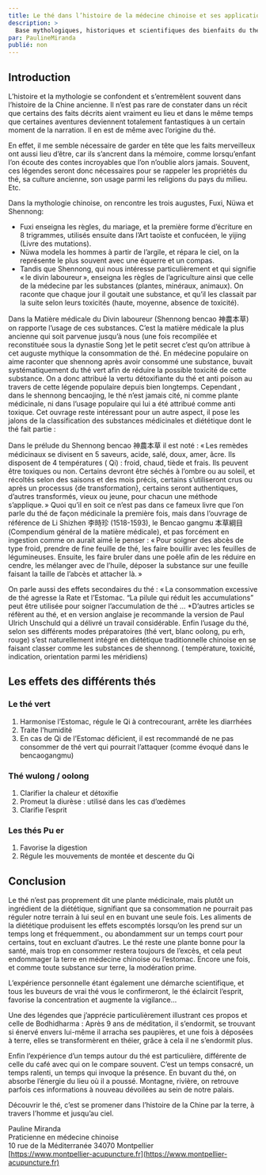 ```yaml
---
title: Le thé dans l’histoire de la médecine chinoise et ses applications
description: >
  Base mythologiques, historiques et scientifiques des bienfaits du thé dans la culture chinoise
par: PaulineMiranda
publié: non
---
```


## Introduction

L’histoire et la mythologie se confondent et s’entremêlent souvent dans l’histoire de la Chine ancienne. Il n’est pas rare de constater dans un récit que certains des faits décrits aient vraiment eu lieu et dans le même temps que certaines aventures deviennent totalement fantastiques à un certain moment de la narration. Il en est de même avec l’origine du thé.

En effet, il me semble nécessaire de garder en tête que les faits merveilleux ont aussi lieu d’être, car ils s’ancrent dans la mémoire, comme lorsqu’enfant l’on écoute des contes incroyables que l’on n’oublie alors jamais. Souvent, ces légendes seront donc nécessaires pour se rappeler les propriétés du thé, sa culture ancienne, son usage parmi les religions du pays du milieu. Etc.

Dans la mythologie chinoise, on rencontre les trois augustes, Fuxi, Nüwa et Shennong:
- Fuxi enseigna les règles, du mariage, et la première forme d’écriture en 8 trigrammes, utilisés ensuite dans l’Art taoïste et confucéen, le yijing (Livre des mutations).
- Nüwa modela les hommes à partir de l’argile, et répara le ciel, on la représente le plus souvent avec une équerre et un compas.
- Tandis que Shennong, qui nous intéresse particulièrement et qui signifie « le divin laboureur », enseigna les règles de l’agriculture ainsi que celle de la médecine par les substances (plantes, minéraux, animaux). On raconte que chaque jour il goutait une substance, et qu’il les classait par la suite selon leurs toxicités (haute, moyenne, absence de toxicité). 

Dans la Matière médicale du Divin laboureur (Shennong bencao 神農本草) on rapporte l’usage de ces substances. C’est la matière médicale la plus ancienne qui soit parvenue jusqu’à nous (une fois recompilée et reconstituée sous la dynastie Song )et le petit secret c’est qu’on attribue à cet auguste mythique la consommation de thé. 
En médecine populaire on aime raconter que shennong après avoir consommé une substance, buvait systématiquement du thé vert afin de réduire la possible toxicité de cette substance. On a donc attribué la vertu détoxifiante du thé et anti poison au travers de cette légende populaire depuis bien longtemps.
Cependant , dans le shennong bencaojing, le thé n’est jamais cité, ni comme plante médicinale, ni dans l’usage populaire qui lui a été attribué comme anti toxique. 
Cet ouvrage reste intéressant pour un autre aspect, il pose les jalons de la classification des substances médicinales et diététique dont le thé fait partie : 

Dans le prélude du Shennong bencao 神農本草 il est noté :
 « Les remèdes médicinaux se divisent en 5 saveurs, acide, salé, doux, amer, âcre. Ils disposent de 4 températures ( Qi) : froid, chaud, tiède et frais. Ils peuvent être toxiques ou non. Certains devront être séchés à l’ombre ou au soleil, et récoltés selon des saisons et des mois précis, certains s’utiliseront crus ou après un processus {de transformation}, certains seront authentiques, d’autres transformés, vieux ou jeune, pour chacun une méthode s’applique. » 
Quoi qu’il en soit ce n’est pas dans ce  fameux livre que l’on parle du thé de façon médicinale la première fois, mais dans l’ouvrage de référence de Li Shizhen 李時珍 (1518-1593), le Bencao gangmu 本草綱目 (Compendium général de la matière médicale), et pas forcément en ingestion comme on aurait aimé le penser : 
« Pour soigner des abcès de type froid, prendre de fine feuille de thé, les faire bouillir avec les feuilles de légumineuses. Ensuite, les faire bruler dans une poêle afin de les réduire en cendre, les mélanger avec de l’huile, déposer la substance sur une feuille faisant la taille de l’abcès et attacher là. »

On parle aussi des effets secondaires du thé :
« La consommation excessive de thé agresse la Rate et l’Estomac. “La pilule qui réduit les accumulations” peut être utilisée pour soigner l’accumulation de thé … 
*D’autres articles se réfèrent au thé, et en version anglaise je recommande la version de Paul Ulrich Unschuld qui a délivré un travail considérable.
Enfin l’usage du thé, selon ses différents modes préparatoires (thé vert, blanc oolong, pu erh, rouge) s’est naturellement intégré en diététique traditionnelle chinoise en se faisant classer comme les substances de shennong. ( température, toxicité, indication, orientation parmi les méridiens)

## Les effets des différents thés

### Le thé vert

1. Harmonise l’Estomac, régule le Qi à contrecourant, arrête les diarrhées
2. Traite l’humidité
3. En cas de Qi de l’Estomac déficient, il est recommandé de ne pas consommer de thé vert qui pourrait l’attaquer (comme évoqué dans le bencaogangmu)

### Thé wulong / oolong

1. Clarifier la chaleur et détoxifie
2. Promeut la diurèse : utilisé dans les cas d’œdèmes
3. Clarifie l’esprit

### Les thés Pu er 

1. Favorise la digestion 
2. Régule les mouvements de montée et descente du Qi

## Conclusion

Le thé n’est pas proprement dit une plante médicinale, mais plutôt un ingrédient de la diététique, signifiant que sa consommation ne pourrait pas réguler notre terrain à lui seul en en buvant une seule fois. Les aliments de la diététique produisent les effets escomptés lorsqu’on les prend sur un temps long et fréquemment., ou abondamment sur un temps court pour certains, tout en excluant d’autres. Le thé reste une plante bonne pour la santé, mais trop en consommer restera toujours de l’excès, et cela peut endommager la terre en médecine chinoise ou l’estomac. Encore une fois, et comme toute substance sur terre, la modération prime.

L’expérience personnelle étant également une démarche scientifique, et tous les buveurs de vrai thé vous le confirmeront, le thé éclaircit l’esprit, favorise la concentration et augmente la vigilance…

Une des légendes que j’apprécie particulièrement illustrant ces propos et celle de Bodhidharma :  Après 9 ans de méditation, il s’endormit, se trouvant si énervé envers lui-même il arracha ses paupières, et une fois à déposées à terre, elles se transformèrent en théier, grâce à cela il ne s’endormit plus.

Enfin l’expérience d’un temps autour du thé est particulière, différente de celle du café avec qui on le compare souvent. C’est un temps consacré, un temps ralenti, un temps qui invoque la présence. En buvant du thé, on absorbe l’énergie du lieu où il a poussé. Montagne, rivière, on retrouve parfois ces informations à nouveau dévoilées au sein de notre palais.

Découvrir le thé, c’est se promener dans l’histoire de la Chine par la terre, à travers l’homme et jusqu’au ciel.

Pauline Miranda  
Praticienne en médecine chinoise  
10 rue de la Méditerranée 34070 Montpellier  
[https://www.montpellier-acupuncture.fr](https://www.montpellier-acupuncture.fr)   
